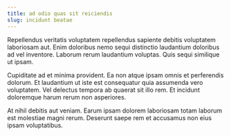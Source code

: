 ```yaml
---
title: ad odio quas sit reiciendis
slug: incidunt beatae
---
```


Repellendus veritatis voluptatem repellendus sapiente debitis voluptatem laboriosam aut. Enim doloribus nemo sequi distinctio laudantium doloribus ad vel inventore. Laborum rerum laudantium voluptas. Quis sequi similique ut ipsam.

Cupiditate ad et minima provident. Ea non atque ipsam omnis et perferendis dolorum. Et laudantium ut iste est consequatur quia assumenda vero voluptatem. Vel delectus tempora ab quaerat sit illo rem. Et incidunt doloremque harum rerum non asperiores.

At nihil debitis aut veniam. Earum ipsam dolorem laboriosam totam laborum est molestiae magni rerum. Deserunt saepe rem et accusamus non eius ipsam voluptatibus.
